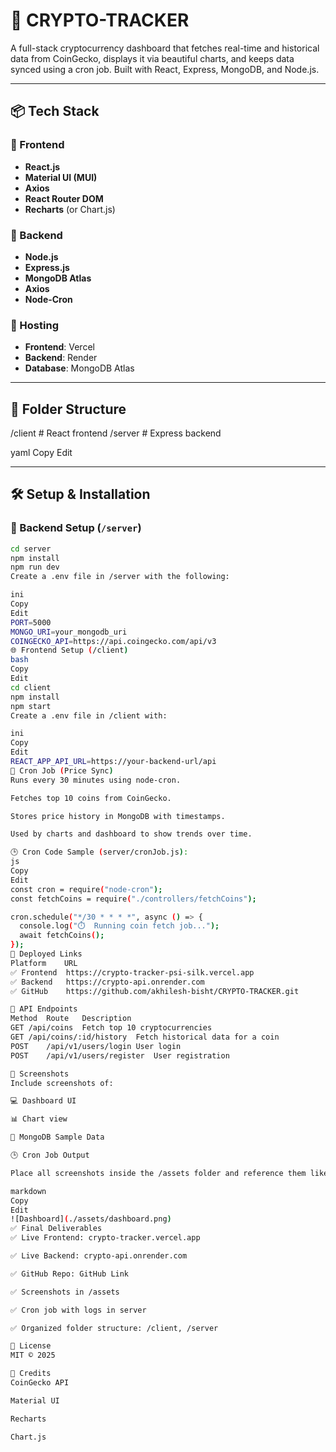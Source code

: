 # 🚀 CRYPTO-TRACKER

A full-stack cryptocurrency dashboard that fetches real-time and historical data from CoinGecko, displays it via beautiful charts, and keeps data synced using a cron job. Built with React, Express, MongoDB, and Node.js.

---

## 📦 Tech Stack

### 🔹 Frontend
- **React.js**
- **Material UI (MUI)**
- **Axios**
- **React Router DOM**
- **Recharts** (or Chart.js)

### 🔹 Backend
- **Node.js**
- **Express.js**
- **MongoDB Atlas**
- **Axios**
- **Node-Cron**

### 🔹 Hosting
- **Frontend**: Vercel  
- **Backend**: Render  
- **Database**: MongoDB Atlas

---

## 📁 Folder Structure

/client # React frontend
/server # Express backend

yaml
Copy
Edit

---

## 🛠️ Setup & Installation

### 🔧 Backend Setup (`/server`)

```bash
cd server
npm install
npm run dev
Create a .env file in /server with the following:

ini
Copy
Edit
PORT=5000
MONGO_URI=your_mongodb_uri
COINGECKO_API=https://api.coingecko.com/api/v3
🌐 Frontend Setup (/client)
bash
Copy
Edit
cd client
npm install
npm start
Create a .env file in /client with:

ini
Copy
Edit
REACT_APP_API_URL=https://your-backend-url/api
🔁 Cron Job (Price Sync)
Runs every 30 minutes using node-cron.

Fetches top 10 coins from CoinGecko.

Stores price history in MongoDB with timestamps.

Used by charts and dashboard to show trends over time.

🕒 Cron Code Sample (server/cronJob.js):
js
Copy
Edit
const cron = require("node-cron");
const fetchCoins = require("./controllers/fetchCoins");

cron.schedule("*/30 * * * *", async () => {
  console.log("⏱️  Running coin fetch job...");
  await fetchCoins();
});
🚀 Deployed Links
Platform	URL
✅ Frontend	https://crypto-tracker-psi-silk.vercel.app
✅ Backend	https://crypto-api.onrender.com
✅ GitHub	https://github.com/akhilesh-bisht/CRYPTO-TRACKER.git

🧪 API Endpoints
Method	Route	Description
GET	/api/coins	Fetch top 10 cryptocurrencies
GET	/api/coins/:id/history	Fetch historical data for a coin
POST	/api/v1/users/login	User login
POST	/api/v1/users/register	User registration

📸 Screenshots
Include screenshots of:

💻 Dashboard UI

📊 Chart view

📂 MongoDB Sample Data

🕒 Cron Job Output

Place all screenshots inside the /assets folder and reference them like this:

markdown
Copy
Edit
![Dashboard](./assets/dashboard.png)
✅ Final Deliverables
✅ Live Frontend: crypto-tracker.vercel.app

✅ Live Backend: crypto-api.onrender.com

✅ GitHub Repo: GitHub Link

✅ Screenshots in /assets

✅ Cron job with logs in server

✅ Organized folder structure: /client, /server

📃 License
MIT © 2025

🙌 Credits
CoinGecko API

Material UI

Recharts

Chart.js